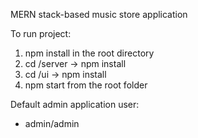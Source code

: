 MERN stack-based music store application 

To run project:

1. npm install in the root directory
2. cd /server -> npm install
3. cd /ui -> npm install
4. npm start from the root folder

Default admin application user:
  - admin/admin